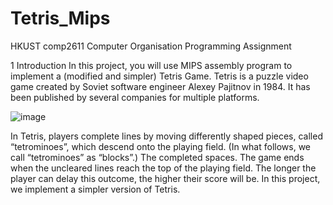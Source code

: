 # Tetris_Mips
HKUST comp2611 Computer Organisation Programming Assignment

1 Introduction
In this project, you will use MIPS assembly program to implement a (modified and
simpler) Tetris Game.
Tetris is a puzzle video game created by Soviet software engineer Alexey Pajitnov in
1984. It has been published by several companies for multiple platforms.

![image](https://user-images.githubusercontent.com/101878003/225032043-6e1f5624-1c3b-4eb3-9751-a004cf93a22c.png)

In Tetris, players complete lines
by moving differently shaped pieces, called “tetrominoes”, which descend onto the
playing field. (In what follows, we call “tetrominoes” as “blocks”.) The completed spaces. The game ends when the uncleared lines reach the top of the playing field. The
longer the player can delay this outcome, the higher their score will be.
In this project, we implement a simpler version of Tetris.
